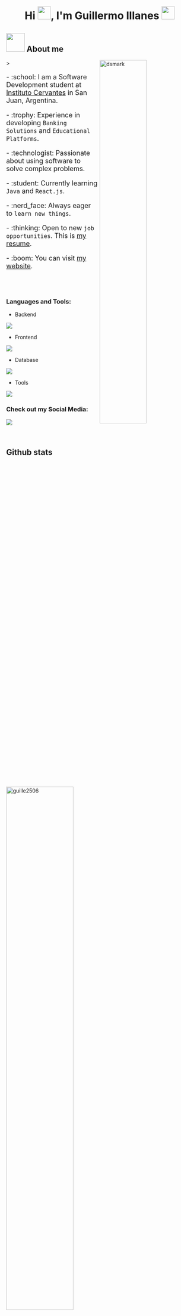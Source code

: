 <h1 align="center"><b>Hi <img src="https://media.giphy.com/media/hvRJCLFzcasrR4ia7z/giphy.gif" width="35">, I'm Guillermo Illanes</b> 
    <img src="https://emoji.gg/assets/emoji/7333-parrotdance.gif" width="35">
</h1>



## <picture><img src = "https://media.tenor.com/HsT2hrwNDkcAAAAj/maxwell-cat.gif" width = 50px></picture> About me

<picture> <img alt="dsmark" align="right" height="50%" width="50%" src="https://c.tenor.com/NzrqQHFBVz8AAAAj/kitty-transparent.gif">></picture>



<p style="font-size:18px;">- :school: I am a Software Development student at <a href="https://example.com">Instituto Cervantes</a> in San Juan, Argentina.</p>
<p style="font-size:18px;">- :trophy: Experience in developing <code>Banking Solutions</code> and <code>Educational Platforms</code>.</p>
<p style="font-size:18px;">- :technologist: Passionate about using software to solve complex problems.</p>
<p style="font-size:18px;">- :student: Currently learning <code>Java</code> and <code>React.js</code>.</p>
<p style="font-size:18px;">- :nerd_face: Always eager to <code>learn new things</code>.</p>
<p style="font-size:18px;">- :thinking: Open to new <code>job opportunities</code>. This is <a href="https://example.com">my resume</a>.</p>
<p style="font-size:18px;">- :boom: You can visit <a href="https://guillermoillanes.com/">my website</a>.</p>
<br>

<br>



<h3 align="left">Languages and Tools:</h3>

- Backend
<p align="left">
  <a href="https://skillicons.dev">
    <img src="https://skillicons.dev/icons?i=php,laravel,java,spring,nodejs,express,nestjs" />
  </a>
</p>

- Frontend
<p align="left">
  <a href="https://skillicons.dev">
    <img src="https://skillicons.dev/icons?i=ts,js,react,angular,tailwind,bootstrap,materialui," />
  </a>
</p>

- Database
<p align="left">
  <a href="https://skillicons.dev">
    <img src="https://skillicons.dev/icons?i=mongodb,mysql," />
  </a>
</p>


- Tools
<p align="left">
  <a href="https://skillicons.dev">
    <img src="https://skillicons.dev/icons?i=git,github,figma,vscode,postman," />
  </a>
</p>

<h3 align="left">Check out my Social Media:</h3>

<p align="left">
  <a href="https://skillicons.dev">
    <img src="https://www.linkedin.com/in/guillermo-illanes-172aaa229/i=instagram,linkedin,stackoverflow" />
  </a>
</p>

<br/>

##  Github stats
</br>
</div>
<br />
<p align="left"><img width="60%" src="https://github-readme-streak-stats.herokuapp.com/?user=guille2506&theme=gotham&show_icons=true" alt="guille2506"/>

<img width="60%" src="https://github-readme-stats-ten-gilt.vercel.app/api?username=guille2506&show_icons=true&theme=gotham"/>
</p>


</p>


</div>
